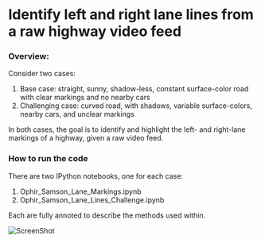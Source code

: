# Identify left and right lane lines from a raw highway video feed

### Overview: 
Consider two cases: 

1. Base case: straight, sunny, shadow-less, constant surface-color road with clear markings and no nearby cars
2. Challenging case: curved road, with shadows, variable surface-colors, nearby cars, and unclear markings

In both cases, the goal is to identify and highlight the left- and right-lane markings of a highway, given a raw video feed. 

### How to run the code

There are two IPython notebooks, one for each case:

1. Ophir_Samson_Lane_Markings.ipynb 
2. Ophir_Samson_Lane_Lines_Challenge.ipynb

Each are fully annoted to describe the methods used within.


![ScreenShot](https://raw.github.com/ophir11235813/Lane_lines/master/images/final_curved.jpg)

